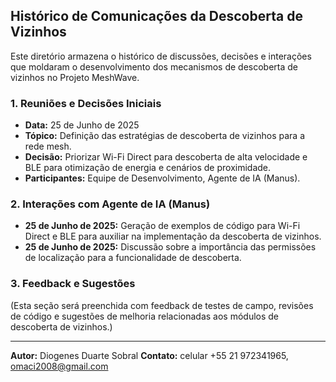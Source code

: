

## Histórico de Comunicações da Descoberta de Vizinhos

Este diretório armazena o histórico de discussões, decisões e interações que moldaram o desenvolvimento dos mecanismos de descoberta de vizinhos no Projeto MeshWave.

### 1. Reuniões e Decisões Iniciais

*   **Data:** 25 de Junho de 2025
*   **Tópico:** Definição das estratégias de descoberta de vizinhos para a rede mesh.
*   **Decisão:** Priorizar Wi-Fi Direct para descoberta de alta velocidade e BLE para otimização de energia e cenários de proximidade.
*   **Participantes:** Equipe de Desenvolvimento, Agente de IA (Manus).

### 2. Interações com Agente de IA (Manus)

*   **25 de Junho de 2025:** Geração de exemplos de código para Wi-Fi Direct e BLE para auxiliar na implementação da descoberta de vizinhos.
*   **25 de Junho de 2025:** Discussão sobre a importância das permissões de localização para a funcionalidade de descoberta.

### 3. Feedback e Sugestões

(Esta seção será preenchida com feedback de testes de campo, revisões de código e sugestões de melhoria relacionadas aos módulos de descoberta de vizinhos.)

---

**Autor:** Diogenes Duarte Sobral
**Contato:** celular +55 21 972341965, omaci2008@gmail.com


